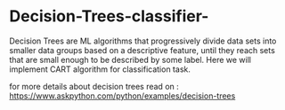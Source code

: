 # Decision-Trees-classifier-

Decision Trees are ML algorithms that progressively divide data sets into smaller data groups based on a descriptive feature, until they reach sets that are small enough to be described by some label. Here we will implement CART algorithm for classification task.

for more details about decision trees read on : https://www.askpython.com/python/examples/decision-trees
